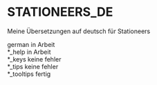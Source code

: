 # STATIONEERS_DE
Meine Übersetzungen auf deutsch für Stationeers

german in Arbeit  
*_help in Arbeit  
*_keys keine fehler  
*_tips keine fehler  
*_tooltips fertig  

